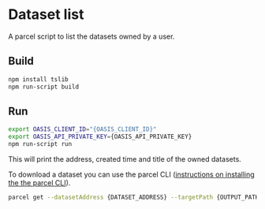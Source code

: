 # Dataset list

A parcel script to list the datasets owned by a user.

## Build

```bash
npm install tslib
npm run-script build
```

## Run

```bash
export OASIS_CLIENT_ID="{OASIS_CLIENT_ID}"
export OASIS_API_PRIVATE_KEY={OASIS_API_PRIVATE_KEY}
npm run-script run
```

This will print the address, created time and title of the owned datasets.

To download a dataset you can use the parcel CLI ([instructions on installing the the parcel CLI](https://docs.oasiscloud.io/latest/getting-started.html#install)).

```bash
parcel get --datasetAddress {DATASET_ADDRESS} --targetPath {OUTPUT_PATH}
```